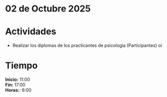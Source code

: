 # 02 de Octubre 2025

# Actividades

- Realizar los diplomas de los practicantes de psicologia (Participantes) oi

# Tiempo

**Inicio:** 11:00  
**Fin:** 17:00  
**Horas:**: 6:00  
